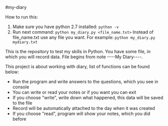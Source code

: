#my-diary

How to run this:
 1) Make sure you have python 2.7 installed: `python -v`
 2) Run next command: `python my_diary.py <file_name.txt>` Instead of file_name.txt use any file you want.
 For example: `python my_diary.py mydiary.txt`

This is the repository to test my skills in Python.
You have some file, in which you will record data.
File begins from note ----My Diary----.

This project is about working with diary, list of functions can be found below:
 - Run the program and write answers to the questions, which you see in console
 - You can write or read your notes or if you want you can exit
 - If you choose "write", write down what happened, this data will be saved to the file
 - Record will be automatically attached to the day when it was created
 - If you choose "read", program will show your notes, which you did before 
 
